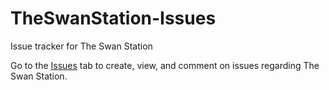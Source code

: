 # TheSwanStation-Issues
Issue tracker for The Swan Station

Go to the [Issues](https://github.com/nathan815/TheSwanStation-Issues/issues) tab to create, view, and comment on issues regarding The Swan Station.
